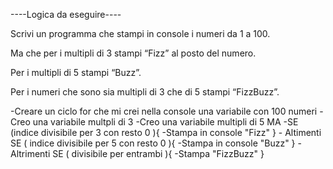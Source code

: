 ----Logica da eseguire----

Scrivi un programma che stampi in console i numeri da 1 a 100.

Ma che per i multipli di 3 stampi “Fizz” al posto del numero.

Per i multipli di 5 stampi “Buzz”.

Per i numeri che sono sia multipli di 3 che di 5 stampi “FizzBuzz”.





-Creare un ciclo for che mi crei nella console una variabile con 100 numeri
    -Creo una variabile multpli di 3 
    -Creo una variabile multipli di 5 
    MA 
    -SE (indice divisibile per 3 con resto 0 ){
        -Stampa in console "Fizz"
    } - Altimenti SE ( indice divisibile per 5 con resto 0 ){
        -Stampa in console "Buzz"
    } - Altrimenti SE ( divisibile per entrambi ){
        -Stampa "FizzBuzz"
    }
